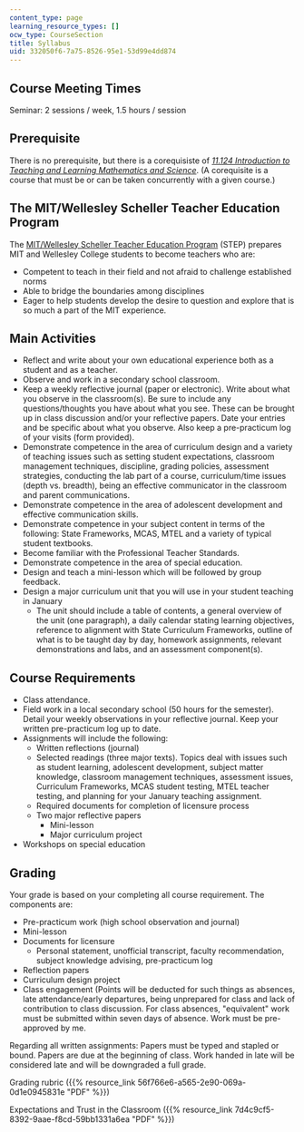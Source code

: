 ```yaml
---
content_type: page
learning_resource_types: []
ocw_type: CourseSection
title: Syllabus
uid: 332050f6-7a75-8526-95e1-53d99e4dd874
---
```


Course Meeting Times
--------------------

Seminar: 2 sessions / week, 1.5 hours / session

Prerequisite
------------

There is no prerequisite, but there is a corequisiste of [_11.124 Introduction to Teaching and Learning Mathematics and Science_](/courses/11-124-introduction-to-education-looking-forward-and-looking-back-on-education-fall-2011). (A corequisite is a course that must be or can be taken concurrently with a given course.)

The MIT/Wellesley Scheller Teacher Education Program
----------------------------------------------------

The [MIT/Wellesley Scheller Teacher Education Program](http://education.mit.edu/classes/overview) (STEP) prepares MIT and Wellesley College students to become teachers who are:

*   Competent to teach in their field and not afraid to challenge established norms
*   Able to bridge the boundaries among disciplines
*   Eager to help students develop the desire to question and explore that is so much a part of the MIT experience.

Main Activities
---------------

*   Reflect and write about your own educational experience both as a student and as a teacher.
*   Observe and work in a secondary school classroom.
*   Keep a weekly reflective journal (paper or electronic). Write about what you observe in the classroom(s). Be sure to include any questions/thoughts you have about what you see. These can be brought up in class discussion and/or your reflective papers. Date your entries and be specific about what you observe. Also keep a pre-practicum log of your visits (form provided).
*   Demonstrate competence in the area of curriculum design and a variety of teaching issues such as setting student expectations, classroom management techniques, discipline, grading policies, assessment strategies, conducting the lab part of a course, curriculum/time issues (depth vs. breadth), being an effective communicator in the classroom and parent communications.
*   Demonstrate competence in the area of adolescent development and effective communication skills.
*   Demonstrate competence in your subject content in terms of the following: State Frameworks, MCAS, MTEL and a variety of typical student textbooks.
*   Become familiar with the Professional Teacher Standards.
*   Demonstrate competence in the area of special education.
*   Design and teach a mini-lesson which will be followed by group feedback.
*   Design a major curriculum unit that you will use in your student teaching in January
    *   The unit should include a table of contents, a general overview of the unit (one paragraph), a daily calendar stating learning objectives, reference to alignment with State Curriculum Frameworks, outline of what is to be taught day by day, homework assignments, relevant demonstrations and labs, and an assessment component(s).

Course Requirements
-------------------

*   Class attendance.
*   Field work in a local secondary school (50 hours for the semester). Detail your weekly observations in your reflective journal. Keep your written pre-practicum log up to date.
*   Assignments will include the following:
    *   Written reflections (journal)
    *   Selected readings (three major texts). Topics deal with issues such as student learning, adolescent development, subject matter knowledge, classroom management techniques, assessment issues, Curriculum Frameworks, MCAS student testing, MTEL teacher testing, and planning for your January teaching assignment.
    *   Required documents for completion of licensure process
    *   Two major reflective papers
        *   Mini-lesson
        *   Major curriculum project
*   Workshops on special education

Grading
-------

Your grade is based on your completing all course requirement. The components are:

*   Pre-practicum work (high school observation and journal)
*   Mini-lesson
*   Documents for licensure
    *   Personal statement, unofficial transcript, faculty recommendation, subject knowledge advising, pre-practicum log
*   Reflection papers
*   Curriculum design project
*   Class engagement (Points will be deducted for such things as absences, late attendance/early departures, being unprepared for class and lack of contribution to class discussion. For class absences, "equivalent" work must be submitted within seven days of absence. Work must be pre-approved by me.

Regarding all written assignments: Papers must be typed and stapled or bound. Papers are due at the beginning of class. Work handed in late will be considered late and will be downgraded a full grade.

Grading rubric ({{% resource_link 56f766e6-a565-2e90-069a-0d1e0945831e "PDF" %}})

Expectations and Trust in the Classroom ({{% resource_link 7d4c9cf5-8392-9aae-f8cd-59bb1331a6ea "PDF" %}})